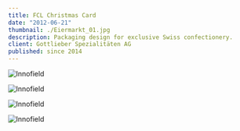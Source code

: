 ```yaml
---
title: FCL Christmas Card
date: "2012-06-21"
thumbnail: ./Eiermarkt_01.jpg
description: Packaging design for exclusive Swiss confectionery.
client: Gottlieber Spezialitäten AG
published: since 2014
---
```


![Innofield](./Innofield_01.jpg)

![Innofield](./Innofield_02.jpg)

![Innofield](./Innofield_03.jpg)

![Innofield](./Innofield_03.jpg)
